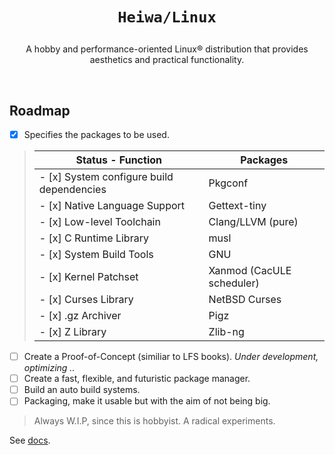 # <p align="center">`Heiwa/Linux`</p>
<p align="center">A hobby and performance-oriented Linux® distribution that provides aesthetics and practical functionality.</p>

<br>

## Roadmap <img alt="" align="right" src="https://badges.pufler.dev/visits/heiwalinux/heiwa?style=flat-square&label=&color=000000&logo=GitHub&logoColor=white&labelColor=373e4d"/>
- [x] Specifies the packages to be used.
> | Status - Function                         | Packages                  |
> |-------------------------------------------|---------------------------|
> - [x] System configure build dependencies | Pkgconf                   
> | - [x] Native Language Support             | Gettext-tiny              |
> | - [x] Low-level Toolchain                 | Clang/LLVM (pure)         |
> | - [x] C Runtime Library                   | musl                      |
> | - [x] System Build Tools                  | GNU                       |
> | - [x] Kernel Patchset                     | Xanmod (CacULE scheduler) |
> | - [x] Curses Library                      | NetBSD Curses             |
> | - [x] .gz Archiver                        | Pigz                      |
> | - [x] Z Library                           | Zlib-ng                   |
- [ ] Create a Proof-of-Concept (similiar to LFS books). *Under development, optimizing ..*
- [ ] Create a fast, flexible, and futuristic package manager.
- [ ] Build an auto build systems.
- [ ] Packaging, make it usable but with the aim of not being big.
> Always W.I.P, since this is hobbyist. A radical experiments.

See [docs](./docs).
